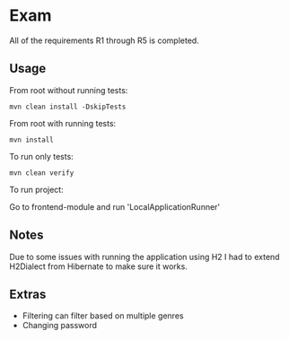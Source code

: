 # Exam

All of the requirements R1 through R5 is completed.

## Usage

From root without running tests:

`mvn clean install -DskipTests`

From root with running tests:

`mvn install`

To run only tests:
 
`mvn clean verify`

To run project:

Go to frontend-module and run 'LocalApplicationRunner'

## Notes

Due to some issues with running the application using H2 I had to extend H2Dialect from Hibernate to make sure it works.

## Extras

- Filtering can filter based on multiple genres
- Changing password

